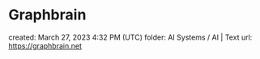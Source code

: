 # Graphbrain

created: March 27, 2023 4:32 PM (UTC)
folder: AI Systems / AI | Text
url: https://graphbrain.net